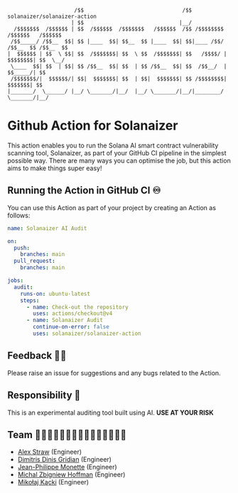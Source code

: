 ```
                     /$$                               /$$   solanaizer/solanaizer-action
                    | $$                              |__/ 
  /$$$$$$$  /$$$$$$ | $$  /$$$$$$  /$$$$$$$   /$$$$$$  /$$ /$$$$$$$$  /$$$$$$   /$$$$$$
 /$$_____/ /$$__  $$| $$ |____  $$| $$__  $$ |____  $$| $$|____ /$$/ /$$__  $$ /$$__  $$
|  $$$$$$ | $$  \ $$| $$  /$$$$$$$| $$  \ $$  /$$$$$$$| $$   /$$$$/ | $$$$$$$$| $$  \__/
 \____  $$| $$  | $$| $$ /$$__  $$| $$  | $$ /$$__  $$| $$  /$$__/  | $$_____/| $$
 /$$$$$$$/|  $$$$$$/| $$|  $$$$$$$| $$  | $$|  $$$$$$$| $$ /$$$$$$$$|  $$$$$$$| $$
|_______/  \______/ |__/ \_______/|__/  |__/ \_______/|__/|________/ \_______/|__/
```

# Github Action for Solanaizer

This action enables you to run the Solana AI smart contract vulnerability scanning tool, Solanaizer, as part of your GitHub CI pipeline in the simplest possible way. There are many ways you can optimise the job, but this action aims to make things super easy!

## Running the Action in GitHub CI ♾️

You can use this Action as part of your project by creating an Action as follows:

```yaml
name: Solanaizer AI Audit

on:
  push:
    branches: main
  pull_request:
    branches: main

jobs:
  audit:
    runs-on: ubuntu-latest
    steps:
      - name: Check-out the repository
        uses: actions/checkout@v4
      - name: Solanaizer Audit
        continue-on-error: false
        uses: solanaizer/solanaizer-action
```

## Feedback 🤜🤛

Please raise an issue for suggestions and any bugs related to the Action.

## Responsibility 🤙

This is an experimental auditing tool built using AI. **USE AT YOUR RISK**

## Team 👨🏻‍💻👨🏻‍💻👨🏻‍💻👨🏻‍💻👨🏻‍💻

- [Alex Straw](https://github.com/alex-straw) (Engineer)
- [Dimitris Dinis Gridian](https://github.com/DinisDimitris) (Engineer)
- [Jean-Philippe Monette](https://github.com/jpmonette) (Engineer)
- [Michal Zbigniew Hoffman](https://github.com/MZHoffman) (Engineer)
- [Mikołaj Kącki](https://github.com/mkacki98) (Engineer)
